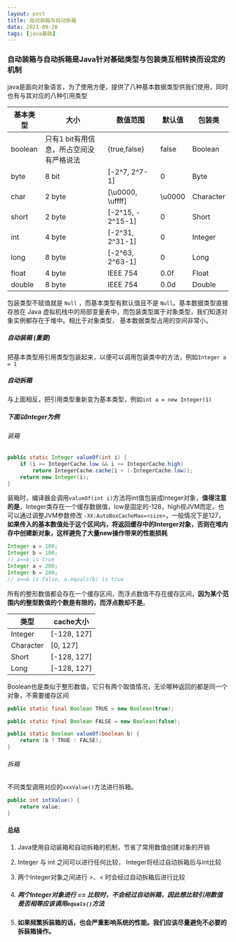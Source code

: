 ```yaml
---
layout: post
title: 自动装箱与自动拆箱
data: 2021-09-20
tags: [java基础]
---
```


### 自动装箱与自动拆箱是Java针对基础类型与包装类互相转换而设定的机制

java是面向对象语言，为了使用方便，提供了八种基本数据类型供我们使用，同时也有与其对应的八种引用类型

| 基本类型 | 大小                                    | 数值范围          | 默认值 | 包装类    |
| -------- | --------------------------------------- | ----------------- | ------ | --------- |
| boolean  | 只有1 bit有用信息，所占空间没有严格说法 | {true,false}      | false  | Boolean   |
| byte     | 8 bit                                   | [-2^7, 2^7-1]     | 0      | Byte      |
| char     | 2 byte                                  | [\u0000, \uffff]  | \u0000 | Character |
| short    | 2 byte                                  | [-2^15, - 2^15-1] | 0      | Short     |
| int      | 4 byte                                  | [-2^31,  2^31-1]  | 0      | Integer   |
| long     | 8 byte                                  | [-2^63, 2^63-1]   | 0      | Long      |
| float    | 4 byte                                  | IEEE 754          | 0.0f   | Float     |
| double   | 8 byte                                  | IEEE 754          | 0.0d   | Double    |

包装类型不赋值就是 `Null` ，而基本类型有默认值且不是 `Null`。基本数据类型直接存放在 Java 虚拟机栈中的局部变量表中，而包装类型属于对象类型，我们知道对象实例都存在于堆中。相比于对象类型， 基本数据类型占用的空间非常小。

##### 自动装箱 (重要)

把基本类型用引用类型包装起来，以便可以调用包装类中的方法，例如`Integer a = 1`

##### 自动拆箱

与上面相反，把引用类型重新变为基本类型，例如`int a = new Integer(1)`



##### 下面以Integer为例

###### 装箱

```java
public static Integer valueOf(int i) {
    if (i >= IntegerCache.low && i <= IntegerCache.high)
        return IntegerCache.cache[i + (-IntegerCache.low)];
    return new Integer(i);
}
```

装箱时，编译器会调用`valueOf(int i)`方法将int值包装成Integer对象，**值得注意的是**，Integer类存在一个缓存数据值，low是固定的-128，high视JVM而定，也可以通过调整JVM参数修改 `-XX:AutoBoxCacheMax=<size>`，一般情况下是127，**如果传入的基本数值处于这个区间内，将返回缓存中的Interger对象，否则在堆内存中创建新对象，这样避免了大量new操作带来的性能损耗**

```java
Integer a = 100;
Integer b = 100;
// a==b is true
Integer a = 200;
Integer b = 200;
// a==b is false, a.equals(b) is true
```

所有的整形数值都会存在一个缓存区间，而浮点数值不存在缓存区间，**因为某个范围内的整型数值的个数是有限的，而浮点数却不是**。

| 类型      | cache大小   |
| --------- | ----------- |
| Integer   | [-128, 127] |
| Character | [0, 127]    |
| Short     | [-128, 127] |
| Long      | [-128, 127] |

Boolean也是类似于整形数值，它只有两个取值情况，无论哪种返回的都是同一个对象，不需要缓存区间

```java
public static final Boolean TRUE = new Boolean(true);

public static final Boolean FALSE = new Boolean(false);

public static Boolean valueOf(boolean b) {
    return (b ? TRUE : FALSE);
}
```



###### 拆箱

不同类型调用对应的`xxxValue()`方法进行拆箱。

```java
public int intValue() {
	return value;
}
```



#### 总结

1. Java使用自动装箱和自动拆箱的机制，节省了常用数值创建对象的开销

2. Integer 与 int 之间可以进行任何比较， Integer将经过自动拆箱后与int比较

3. 两个Integer对象之间进行 >、< 时会经过自动拆箱后进行比较

4. ##### 两个Integer对象进行 == 比较时，不会经过自动拆箱，因此想比较引用数值是否相等应该调用`equals()`方法

5. **如果频繁拆装箱的话，也会严重影响系统的性能。我们应该尽量避免不必要的拆装箱操作。**

 